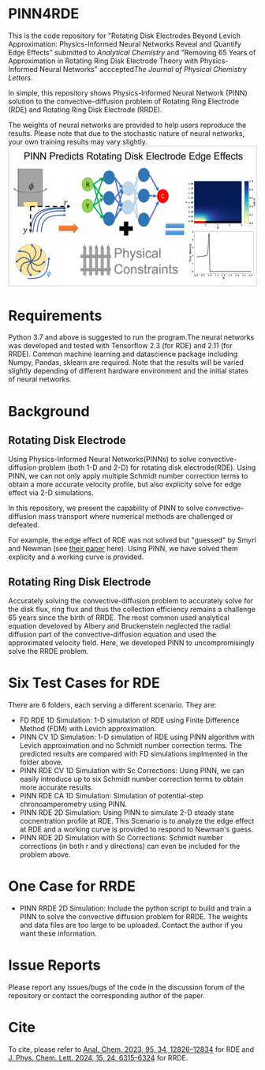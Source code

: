 # PINN4RDE

This is the code repository for "Rotating Disk Electrodes Beyond Levich Approximation: Physics-Informed Neural Networks Reveal and Quantify Edge Effects" submitted to *Analytical Chemistry* and "Removing 65 Years of Approximation in Rotating Ring Disk Electrode Theory with Physics-Informed Neural Networks" acccepted*The Journal of Physical Chemistry Letters*. 

In simple, this repository shows Physics-Informed Neural Network (PINN) solution to the convective-diffusion problem of Rotating Ring Electrode (RDE) and Rotating Ring Disk Electrode (RRDE).

The weights of neural networks are provided to help users reproduce the results. Please note that due to the stochastic nature of neural networks, your own training results may vary slightly.
![Table of Content Figure](TOCFigure.png)
# Requirements
Python 3.7 and above is suggested to run the program.The neural networks was developed and tested with Tensorflow 2.3 (for RDE) and 2.11 (for RRDE). Common machine learning and datascience package including Numpy, Pandas, sklearn are required. Note that the results will be varied slightly depending of different hardware environment and the initial states of neural networks.

# Background

## Rotating Disk Electrode 
 Using Physics-Informed Neural Networks(PINNs) to solve convective-diffusion problem (both 1-D and 2-D) for rotating disk electrode(RDE). Using PINN, we can not only apply multiple Schmidt number correction terms to obtain a more accurate velocity profile, but also explicity solve for edge effect via 2-D simulations. 

 In this repository, we present the capability of PINN to solve convective-diffusion mass transport where numerical methods are challenged or defeated. 

 For example, the edge effect of RDE was not solved but "guessed" by Smyrl and Newman (see [their paper](https://iopscience.iop.org/article/10.1149/1.2408250) here). Using PINN, we have solved them explicity and a working curve is provided. 

 ## Rotating Ring Disk Electrode
 Accurately solving the convective-diffusion problem to accurately solve for the disk flux, ring flux and thus the collection efficiency remains  a challenge 65 years since the birth of RRDE. The most common used analytical equation develoved by Albery and Bruckenstein neglected the radial diffusion part of the convective-diffusion equation and used the approximated velocity field. Here, we developed PINN to uncompromisingly solve the RRDE problem. 

# Six Test Cases for RDE
There are 6 folders, each serving a different scenario. They are:

* FD RDE 1D Simulation: 1-D simulation of RDE using Finite Difference Method (FDM) with Levich approximation. 
* PINN CV 1D Simulation: 1-D simulation of RDE using PINN algorithm with Levich approximation and no Schmidt number correction terms. The predicted results are compared with FD simulations implmented in the folder above. 
* PINN RDE CV 1D Simulation with Sc Corrections: Using PINN, we can easily introduce up to six Schmidt number correction terms to obtain more accurate results. 
* PINN RDE CA 1D Simulation: Simulation of potential-step chronoamperometry using PINN.
* PINN RDE 2D Simulation: Using PINN to simulate 2-D steady state cocnentration profile at RDE. This Scenario is to analyze the edge effect at RDE and a working curve is provided to respond to Newman's guess. 
* PINN RDE 2D Simulation with Sc Corrections: Schmidt number corrections (in both r and y directions) can even be included for the problem above.

# One Case for RRDE
* PINN RRDE 2D Simulation: Include the python script to build and train a PINN to solve the convective diffusion problem for RRDE. The weights and data files are too large to be uploaded. Contact the author if you want these information. 

# Issue Reports
Please report any issues/bugs of the code in the discussion forum of the repository or contact the corresponding author of the paper. 

# Cite 
To cite, please refer to [Anal. Chem. 2023, 95, 34, 12826–12834](https://doi.org/10.1021/acs.analchem.3c01936) for RDE and [J. Phys. Chem. Lett. 2024, 15, 24, 6315–6324](https://pubs.acs.org/doi/full/10.1021/acs.jpclett.4c01258) for RRDE.





